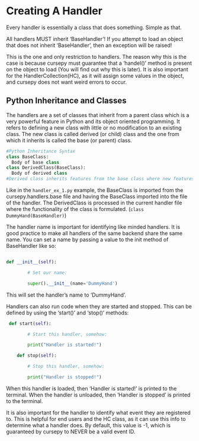 # Creating A Handler

Every handler is essentially a class that does something. Simple as that.

All handlers MUST inherit ‘BaseHandler’! If you attempt to load an object that does not inherit ‘BaseHandler’, then an exception will be raised!

This is the one and only restriction to handlers. The reason why this is the case is because cursepy must guarantee that a ‘handel()’ method is present on the object to load (You will find out why this is later). It is also important for the HandlerCollection(HC), as it will assign some values in the object, and cursepy does not want weird errors to occur.

## Python Inheritance and Classes

The handlers are a set of classes that inherit from a parent class which is a very powerful feature in Python and its object oriented programming.
It refers to defining a new class with little or no modification to an existing class. The new class is called derived (or child) class and the one from which it inherits is called the base (or parent) class.

```python
#Python Inheritance Syntax
class BaseClass:
  Body of base class
class DerivedClass(BaseClass):
  Body of derived class
#Derived class inherits features from the base class where new features can be added to it. This results in re-usability of code.
```

Like in the ``handler_ex_1.py`` example, the BaseClass is imported from the cursepy.handlers.base file and having the BaseClass imported into the file of the handler.
The DerivedClass is processed in the current handler file where the functionality of the class is formulated. (``class DummyHand(BaseHandler)``)

The handler name is important for identifying like minded handlers. It is good practice to make all handlers of the same backend share the same name. You can set a name by passing a value to the init method of BaseHandler like so:

```python

def __init__(self):

        # Set our name:

        super().__init__(name='DummyHand')

```

This will set the handler’s name to ‘DummyHand’.

Handlers can also run code when they are started and stopped. This can be defined by using the ‘start()’ and ‘stop()’ methods:

```python
 def start(self):

        # Start this handler, somehow:

        print("Handler is started!")

    def stop(self):

        # Stop this handler, somehow:

        print("Handler is stopped!")
```

When this handler is loaded, then ‘Handler is started!’ is printed to the terminal. When the handler is unloaded, then ‘Handler is stopped’ is printed to the terminal.

It is also important for the handler to identify what event they are registered to. This is helpful for end users and the HC class, as it can use this info to determine what a handler does. By default, this value is -1, which is guaranteed by cursepy to NEVER be a valid event ID.